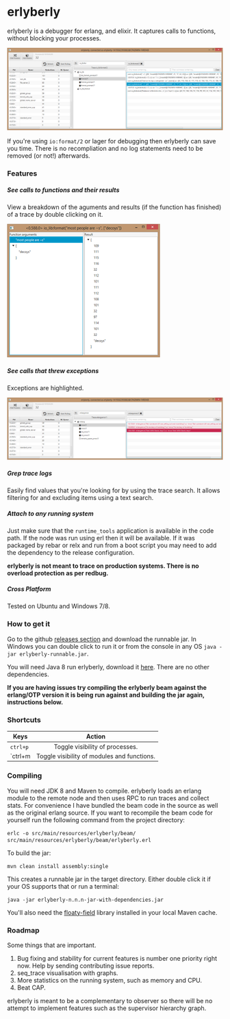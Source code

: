 
# erlyberly

erlyberly is a debugger for erlang, and elixir. It captures calls to functions, without blocking your processes.

![you cannot see the beautiful screen shot](doc/erlyberly.png)

If you're using `io:format/2` or lager for debugging then erlyberly can save you time.  There is no recompliation and no log statements need to be removed (or not!) afterwards.

### Features

##### See calls to functions and their results

View a breakdown of the aguments and results (if the function has finished) of a trace by double clicking on it.

![you cannot see the beautiful screen shot](doc/termview.png)

##### See calls that threw exceptions

Exceptions are highlighted.

![you cannot see the beautiful screen shot](doc/exceptions.png)

##### Grep trace logs

Easily find values that you're looking for by using the trace search.  It allows filtering for and excluding items using a text search.

##### Attach to any running system

Just make sure that the `runtime_tools` application is available in the code path.  If the node was run using erl then it will be available.  If it was packaged by rebar or relx and run from a boot script you may need to add the dependency to the release configuration.

**erlyberly is not meant to trace on production systems.  There is no overload protection as per redbug.**

##### Cross Platform

Tested on Ubuntu and Windows 7/8.

### How to get it

Go to the github [releases section](https://github.com/andytill/erlyberly/releases) and download the runnable jar.  In Windows you can double click to run it or from the console in any OS `java -jar erlyberly-runnable.jar`.

You will need Java 8 run erlyberly, download it [here](http://www.oracle.com/technetwork/java/javase/downloads/jdk8-downloads-2133151.html).  There are no other dependencies.

**If you are having issues try compiling the erlyberly beam against the erlang/OTP version it is being run against and building the jar again, instructions below.**

### Shortcuts

|   Keys   |                    Action                   |
| -------- | :-----------------------------------------: |
| `ctrl+p` |       Toggle visibility of processes.       |
| `ctrl+m  | Toggle visibility of modules and functions. |

### Compiling

You will need JDK 8 and Maven to compile.  erlyberly loads an erlang module to the remote node and then uses RPC to run traces and collect stats.  For convenience I have bundled the beam code in the source as well as the original erlang source.  If you want to recompile the beam code for yourself run the following command from the project directory:

    erlc -o src/main/resources/erlyberly/beam/ src/main/resources/erlyberly/beam/erlyberly.erl

To build the jar:

    mvn clean install assembly:single

This creates a runnable jar in the target directory.  Either double click it if your OS supports that or run a terminal:

    java -jar erlyberly-n.n.n-jar-with-dependencies.jar

You'll also need the [floaty-field](https://github.com/andytill/floaty-field) library installed in your local Maven cache.

### Roadmap

Some things that are important.

1. Bug fixing and stability for current features is number one priority right now.  Help by sending contributing issue reports.
2. seq_trace visualisation with graphs.
3. More statistics on the running system, such as memory and CPU.
4. Beat CAP.

erlyberly is meant to be a complementary to observer so there will be no attempt to implement features such as the supervisor hierarchy graph.
